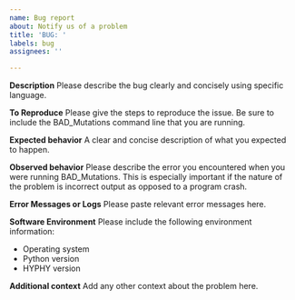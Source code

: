 ```yaml
---
name: Bug report
about: Notify us of a problem
title: 'BUG: '
labels: bug
assignees: ''

---
```


**Description**
Please describe the bug clearly and concisely using specific language. 

**To Reproduce**
Please give the steps to reproduce the issue. Be sure to include the BAD_Mutations command line that you are running.

**Expected behavior**
A clear and concise description of what you expected to happen.

**Observed behavior**
Please describe the error you encountered when you were running BAD_Mutations. This is especially important if the nature of the problem is incorrect output as opposed to a program crash.

**Error Messages or Logs**
Please paste relevant error messages here.

**Software Environment**
Please include the following environment information:

- Operating system
- Python version
- HYPHY version

**Additional context**
Add any other context about the problem here.

